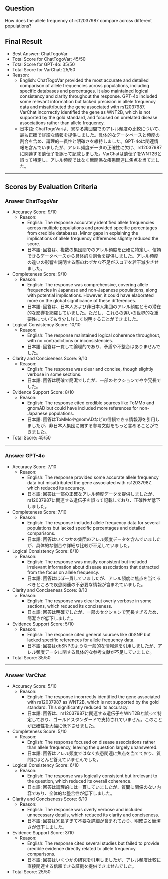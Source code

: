 ## Question

How does the allele frequency of rs12037987 compare across different populations?

## Final Result

- Best Answer: ChatTogoVar
- Total Score for ChatTogoVar: 45/50
- Total Score for GPT-4o: 35/50
- Total Score for VarChat: 25/50
- Reason:
  - English: ChatTogoVar provided the most accurate and detailed comparison of allele frequencies across populations, including specific databases and percentages. It also maintained logical consistency and clarity throughout the response. GPT-4o included some relevant information but lacked precision in allele frequency data and misattributed the gene associated with rs12037987. VarChat incorrectly identified the gene as WNT2B, which is not supported by the gold standard, and focused on unrelated disease associations rather than allele frequency.
  - 日本語: ChatTogoVarは、異なる集団間でのアレル頻度の比較について、最も正確で詳細な情報を提供しました。具体的なデータベースと頻度の割合を含め、論理的一貫性と明確さを維持しました。GPT-4oは関連情報を含んでいましたが、アレル頻度データの正確性に欠け、rs12037987に関連する遺伝子を誤って記載しました。VarChatは遺伝子をWNT2Bと誤って特定し、アレル頻度ではなく無関係な疾患関連に焦点を当てました。

---

## Scores by Evaluation Criteria

### Answer ChatTogoVar
- Accuracy Score: 9/10
  - Reason: 
    - English: The response accurately identified allele frequencies across multiple populations and provided specific percentages from credible databases. Minor gaps in explaining the implications of allele frequency differences slightly reduced the score.
    - 日本語: 回答は、複数の集団間でのアレル頻度を正確に特定し、信頼できるデータベースから具体的な割合を提供しました。アレル頻度の違いの影響を説明する際のわずかな不足がスコアを若干減少させました。
- Completeness Score: 9/10
  - Reason: 
    - English: The response was comprehensive, covering allele frequencies in Japanese and non-Japanese populations, along with potential implications. However, it could have elaborated more on the global significance of these differences.
    - 日本語: 回答は、日本人および非日本人集団のアレル頻度とその潜在的な影響を網羅していました。ただし、これらの違いの世界的な重要性についてもう少し詳しく説明することができました。
- Logical Consistency Score: 10/10
  - Reason: 
    - English: The response maintained logical coherence throughout, with no contradictions or inconsistencies.
    - 日本語: 回答は一貫して論理的であり、矛盾や不整合はありませんでした。
- Clarity and Conciseness Score: 9/10
  - Reason: 
    - English: The response was clear and concise, though slightly verbose in some sections.
    - 日本語: 回答は明確で簡潔でしたが、一部のセクションでやや冗長でした。
- Evidence Support Score: 8/10
  - Reason: 
    - English: The response cited credible sources like ToMMo and gnomAD but could have included more references for non-Japanese populations.
    - 日本語: 回答はToMMoやgnomADなどの信頼できる情報源を引用しましたが、非日本人集団に関する参考文献をもっと含めることができました。
- Total Score: 45/50

---

### Answer GPT-4o
- Accuracy Score: 7/10
  - Reason: 
    - English: The response provided some accurate allele frequency data but misattributed the gene associated with rs12037987, which reduced its accuracy.
    - 日本語: 回答は一部の正確なアレル頻度データを提供しましたが、rs12037987に関連する遺伝子を誤って記載しており、正確性が低下しました。
- Completeness Score: 7/10
  - Reason: 
    - English: The response included allele frequency data for several populations but lacked specific percentages and detailed comparisons.
    - 日本語: 回答はいくつかの集団のアレル頻度データを含んでいましたが、具体的な割合や詳細な比較が不足していました。
- Logical Consistency Score: 8/10
  - Reason: 
    - English: The response was mostly consistent but included irrelevant information about disease associations that detracted from the focus on allele frequency.
    - 日本語: 回答はほぼ一貫していましたが、アレル頻度に焦点を当てるべきところで疾患関連の不必要な情報が含まれていました。
- Clarity and Conciseness Score: 8/10
  - Reason: 
    - English: The response was clear but overly verbose in some sections, which reduced its conciseness.
    - 日本語: 回答は明確でしたが、一部のセクションで冗長すぎるため、簡潔さが低下しました。
- Evidence Support Score: 5/10
  - Reason: 
    - English: The response cited general sources like dbSNP but lacked specific references for allele frequency data.
    - 日本語: 回答はdbSNPのような一般的な情報源を引用しましたが、アレル頻度データに関する具体的な参考文献が不足していました。
- Total Score: 35/50

---

### Answer VarChat
- Accuracy Score: 5/10
  - Reason: 
    - English: The response incorrectly identified the gene associated with rs12037987 as WNT2B, which is not supported by the gold standard. This significantly reduced its accuracy.
    - 日本語: 回答は、rs12037987に関連する遺伝子をWNT2Bと誤って特定しており、ゴールドスタンダードで支持されていません。このことが正確性を大幅に低下させました。
- Completeness Score: 5/10
  - Reason: 
    - English: The response focused on disease associations rather than allele frequency, leaving the question largely unanswered.
    - 日本語: 回答はアレル頻度ではなく疾患関連に焦点を当てており、質問にほとんど答えていませんでした。
- Logical Consistency Score: 6/10
  - Reason: 
    - English: The response was logically consistent but irrelevant to the question, which reduced its overall coherence.
    - 日本語: 回答は論理的には一貫していましたが、質問に関係のない内容であり、全体的な整合性が低下しました。
- Clarity and Conciseness Score: 6/10
  - Reason: 
    - English: The response was overly verbose and included unnecessary details, which reduced its clarity and conciseness.
    - 日本語: 回答は冗長すぎて不要な詳細が含まれており、明確さと簡潔さが低下しました。
- Evidence Support Score: 3/10
  - Reason: 
    - English: The response cited several studies but failed to provide credible evidence directly related to allele frequency comparisons.
    - 日本語: 回答はいくつかの研究を引用しましたが、アレル頻度比較に直接関連する信頼できる証拠を提供できませんでした。
- Total Score: 25/50